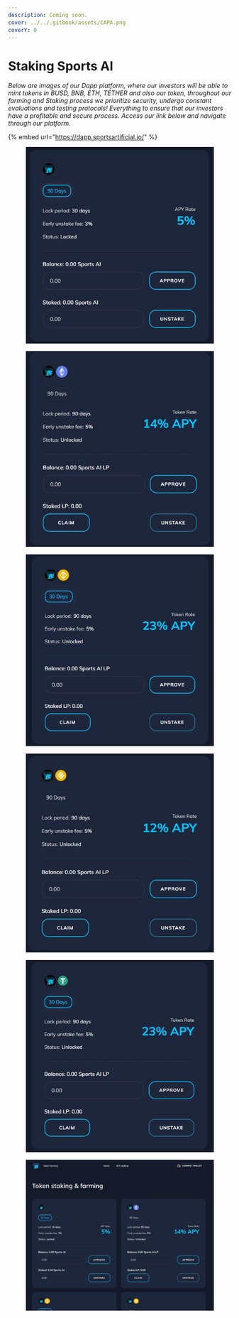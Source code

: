 ```yaml
---
description: Coming soon.
cover: ../../.gitbook/assets/CAPA.png
coverY: 0
---
```


# Staking Sports AI

_Below are images of our Dapp platform, where our investors will be able to mint tokens in BUSD, BNB, ETH, TETHER and also our token, throughout our farming and Staking process we prioritize security, undergo constant evaluations and testing protocols! Everything to ensure that our investors have a profitable and secure process. Access our link below and navigate through our platform._

{% embed url="https://dapp.sportsartificial.io/" %}

<div>

<figure><img src="../../.gitbook/assets/2.JPG" alt=""><figcaption></figcaption></figure>

 

<figure><img src="../../.gitbook/assets/3.JPG" alt=""><figcaption></figcaption></figure>

 

<figure><img src="../../.gitbook/assets/4.JPG" alt=""><figcaption></figcaption></figure>

 

<figure><img src="../../.gitbook/assets/5.JPG" alt=""><figcaption></figcaption></figure>

 

<figure><img src="../../.gitbook/assets/6.JPG" alt=""><figcaption></figcaption></figure>

</div>

<figure><img src="../../.gitbook/assets/1.JPG" alt=""><figcaption></figcaption></figure>
